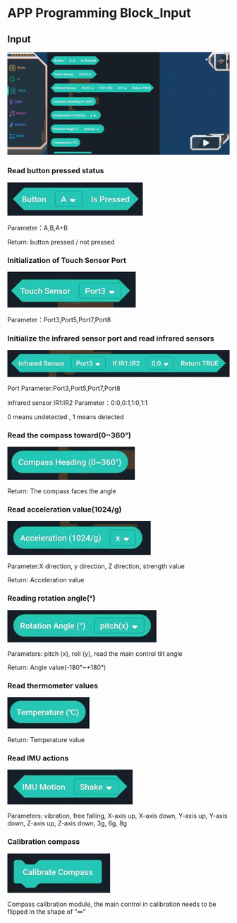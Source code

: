 # APP Programming Block_Input

## Input

![](./images/EMoonBot_APP_Input.jpg)

### Read button pressed status

![](./images/EMoonBot_APP_Input0.jpg)

Parameter：A,B,A+B

Return: button pressed / not pressed

### Initialization of Touch Sensor Port

![](./images/EMoonBot_APP_Input1.jpg)

Parameter：Port3,Port5,Port7,Port8

### Initialize the infrared sensor port and read infrared sensors

![](./images/EMoonBot_APP_Input2.jpg)

Port Parameter:Port3,Port5,Port7,Port8

infrared sensor IR1:IR2 Parameter：0:0,0:1,1:0,1:1

0 means undetected , 1 means detected

### Read the compass toward(0~360°)

![](./images/EMoonBot_APP_Input3.jpg)

Return: The compass faces the angle

### Read acceleration value(1024/g)

![](./images/EMoonBot_APP_Input4.jpg)

Parameter:X direction, y direction, Z direction, strength value

Return: Acceleration value

### Reading rotation angle(°)

![](./images/EMoonBot_APP_Input5.jpg)

Parameters: pitch (x), roll (y), read the main control tilt angle

Return: Angle value(-180°~+180°)

### Read thermometer values

![](./images/EMoonBot_APP_Input6.jpg)

Return: Temperature value

### Read IMU actions

![](./images/EMoonBot_APP_Input7.jpg)

Parameters: vibration, free falling, X-axis up, X-axis down, Y-axis up, Y-axis down, Z-axis up, Z-axis down, 3g, 6g, 8g

### Calibration compass

![](./images/EMoonBot_APP_Input8.jpg)

Compass calibration module, the main control in calibration needs to be flipped in the shape of ”∞“